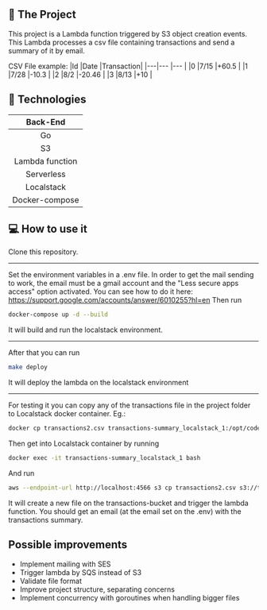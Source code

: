 ## :file_folder: The Project
This project is a Lambda function triggered by S3 object creation events. This Lambda processes a csv file containing transactions and send a summary of it by email.

CSV File example:
|Id |Date   |Transaction|
|---|---    |---        |
|0  |7/15   |+60.5      |
|1  |7/28   |-10.3      |
|2  |8/2    |-20.46     |
|3  |8/13   |+10        |

## :rocket: Technologies
|   Back-End       |
| :---:            |
| Go               |
| S3               |
| Lambda function  |
| Serverless       |
| Localstack       |
| Docker-compose   |

## :computer: How to use it
Clone this repository.
___
Set the environment variables in a .env file.
In order to get the mail sending to work, the email must be a gmail account and the "Less secure apps access" option activated.
You can see how to do it here: https://support.google.com/accounts/answer/6010255?hl=en
Then run
```bash
docker-compose up -d --build
```
It will build and run the localstack environment.
___
After that you can run
```bash
make deploy
```
It will deploy the lambda on the localstack environment
___
For testing it you can copy any of the transactions file in the project folder to Localstack docker container. Eg.:
```bash
docker cp transactions2.csv transactions-summary_localstack_1:/opt/code/localstack
```

Then get into Localstack container by running
```bash
docker exec -it transactions-summary_localstack_1 bash
```

And run
```bash
aws --endpoint-url http://localhost:4566 s3 cp transactions2.csv s3://transactions-bucket
```
It will create a new file on the transactions-bucket and trigger the lambda function. You should get an email (at the email set on the .env) with the transactions summary.

## Possible improvements
- Implement mailing with SES
- Trigger lambda by SQS instead of S3
- Validate file format
- Improve project structure, separating concerns
- Implement concurrency with goroutines when handling bigger files